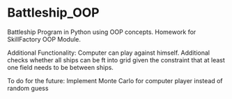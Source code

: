 # Battleship_OOP

Battleship Program in Python using OOP concepts. 
Homework for SkillFactory OOP Module.

Additional Functionality:
Computer can play against himself.
Additional checks whether all ships can be ft into grid given the constraint that at least one field needs to be between ships.

To do for the future:
Implement Monte Carlo for computer player instead of random guess
